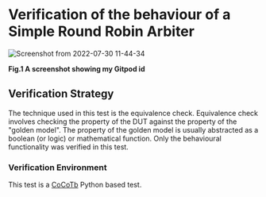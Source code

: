 # Verification of the behaviour of a Simple Round Robin Arbiter

![Screenshot from 2022-07-30 11-44-34](https://user-images.githubusercontent.com/41594627/182002996-7ace628d-8bdd-4560-8181-6833fb666db4.png)

**Fig.1 A screenshot showing my Gitpod id**

## Verification Strategy
The technique used in this test is the equivalence check. Equivalence check involves checking the property of the DUT against the property of the "golden model". The property of the golden model is usually abstracted as a boolean (or logic) or mathematical function. Only the behavioural functionality was verified  in this test.

### Verification Environment
This test is a [CoCoTb](https://www.cocotb.org/) Python based test.
